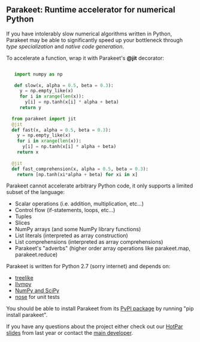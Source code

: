Parakeet: Runtime accelerator for numerical Python
-----

If you have intolerably slow numerical algorithms written in Python, 
Parakeet may be able to significantly speed up your bottleneck through 
*type specialization* and *native code generation*. 

To accelerate a function, wrap it with Parakeet's **@jit** decorator:

```python 

   import numpy as np 
   
   def slow(x, alpha = 0.5, beta = 0.3):
     y = np.empty_like(x)
     for i in xrange(len(x)):
       y[i] = np.tanh(x[i] * alpha + beta)
     return y
     
  from parakeet import jit 
  @jit
  def fast(x, alpha = 0.5, beta = 0.3):
    y = np.empty_like(x)
    for i in xrange(len(x)):
      y[i] = np.tanh(x[i] * alpha + beta)
    return x 
    
  @jit
  def fast_comprehension(x, alpha = 0.5, beta = 0.3):
    return [np.tanh(xi*alpha + beta) for xi in x] 
```

Parakeet cannot accelerate arbitrary Python code, it only supports a limited subset of the language:

  * Scalar operations (i.e. addition, multiplication, etc...)
  * Control flow (if-statements, loops, etc...)
  * Tuples
  * Slices
  * NumPy arrays (and some NumPy library functions) 
  * List literals (interpreted as array construction)
  * List comprehensions (interpreted as array comprehensions)
  * Parakeet's "adverbs" (higher order array operations like parakeet.map, parakeet.reduce)

Parakeet is written for Python 2.7 (sorry internet) and depends on:

* [treelike](https://github.com/iskandr/treelike)
* [llvmpy](https://github.com/llvmpy/llvmpy)
* [NumPy and SciPy](http://www.scipy.org/install.html)
* [nose](https://nose.readthedocs.org/en/latest/) for unit tests

You should be able to install Parakeet from its [PyPI package](https://pypi.python.org/pypi/parakeet/) by running "pip install parakeet". 

If you have any questions about the project either check out our [HotPar slides](https://www.usenix.org/conference/hotpar12/parakeet-just-time-parallel-accelerator-python) 
from last year or contact the [main developer](http://www.rubinsteyn.com).
